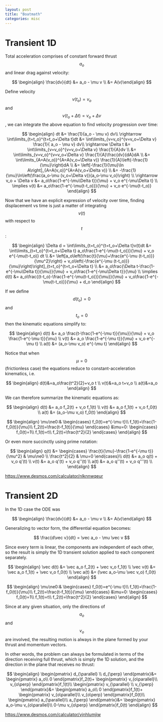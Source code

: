 ```yaml
---
layout: post
title: "Boatmath"
categories: misc
---
```


# Transient 1D

Total acceleration comprises of constant forward thrust $$a_o$$ and linear drag against velocity:

$$
\begin{align}
\frac{dv}{dt} 
&= a_o - \mu v \\
&= A(v)\end{align}
$$

Define velocity $$v(t_o)=v_o$$ and $$v(t_o+\Delta t)=v_o+\Delta v$$, we can integrate the above equation to find velocity progression over time:

$$
\begin{align}
dt &= \frac{1}{a_o - \mu v} dv\\
\rightarrow \int\limits_{t=t_o}^{t=t_o+\Delta t}dt
&= \int\limits_{v=v_o}^{v=v_o+\Delta v} \frac{1}{ a_o - \mu v} dv\\
\rightarrow \Delta t
&= \int\limits_{v=v_o}^{v=v_o+\Delta v} \frac{1}{A}dv \\
&= \int\limits_{v=v_o}^{v=v_o+\Delta v} \frac{1}{A}\frac{dv}{dA}dA \\
&= \int\limits_{A=A(v_o)}^{A=A(v_o+\Delta v)} \frac{1}{A}\left(-\frac{1}{\mu}\right)dA \\
&= \left[-\frac{1}{\mu}\ln A\right]_{A=A(v_o)}^{A=A(v_o+\Delta v)} \\
&= -\frac{1}{\mu}\ln\left(\frac{a_o-\mu (v_o+\Delta v)}{a_o-\mu v_o}\right) \\
\rightarrow v_o + \Delta v
&= a_o\frac{1-e^{-\mu\Delta t}}{\mu} + v_o e^{-\mu\Delta t} \\
\implies v(t)
&= a_o\frac{1-e^{-\mu(t-t_o)}}{\mu} + v_o e^{-\mu(t-t_o)} 
\end{align}
$$

Now that we have an explicit expression of velocity over time, finding displacement vs time is just a matter of integrating $$v(t)$$ with respect to $$t$$:

$$
\begin{align}
\Delta d 
= \int\limits_{t=t_o}^{t=t_o+\Delta t}v(t)dt 
&= \int\limits_{t=t_o}^{t=t_o+\Delta t} a_o\frac{1-e^{-\mu(t-t_o)}}{\mu} + v_o e^{-\mu(t-t_o)} dt \\
&= \left[a_o\left(\frac{t}{\mu}+\frac{e^{-\mu (t-t_o)}}{\mu^2}\right) + v_o\left(-\frac{e^{-\mu (t-t_o)}}{\mu}\right)\right]_{t=t_o}^{t=t_o+\Delta t} \\
&= a_o\frac{\Delta t-\frac{1-e^{-\mu\Delta t}}{\mu}}{\mu} + v_o\frac{1-e^{-\mu\Delta t}}{\mu} \\
\implies d(t) 
&= a_o\frac{(t-t_o)-\frac{1-e^{-\mu(t-t_o)}}{\mu}}{\mu} + v_o\frac{1-e^{-\mu(t-t_o)}}{\mu} + d_o
\end{align}
$$

If we define $$d(t_o)=0$$ and $$t_o=0$$ then the kinematic equations simplify to:

$$
\begin{align}
d(t) &= a_o \frac{t-\frac{1-e^{-\mu t}}{\mu}}{\mu} + v_o \frac{1-e^{-\mu t}}{\mu} \\
v(t) &= a_o \frac{1-e^{-\mu t}}{\mu} + v_o e^{-\mu t} \\
a(t) &= (a_o-\mu v_o) e^{-\mu t} 
\end{align}
$$

Notice that when $$\mu=0$$ (frictionless case) the equations reduce to constant-acceleration kinematics, i.e. 

$$
\begin{align}
d(t)&=a_o\frac{t^2}{2}+v_o t \\ 
v(t)&=a_o t+v_o \\ 
a(t)&=a_o
\end{align}
$$

We can therefore summarize the kinematic equations as:

$$
\begin{align}
d(t) &= a_o f_2(t) + v_o f_1(t) \\
v(t) &= a_o f_1(t) + v_o f_0(t) \\
a(t) &= (a_o-\mu v_o) f_0(t)
\end{align}
$$

$$
\begin{align}
\mu\ne0:&
\begin{cases}
f_0(t)=e^{-\mu t}\\
f_1(t)=\frac{1-f_0(t)}{\mu}\\
f_2(t)=\frac{t-f_1(t)}{\mu}
\end{cases}
&\mu=0:
\begin{cases}
f_0(t)=1\\
f_1(t)=t\\
f_2(t)=\frac{t^2}{2}
\end{cases}
\end{align}
$$

Or even more succinctly using prime notation:

$$
\begin{align}
q(t) &=
\begin{cases}
\frac{t}{\mu}-\frac{1-e^{-\mu t}}{\mu^2} & \mu\ne0 \\
\frac{t^2}{2} & \mu=0
\end{cases}\\
d(t) &= a_o q(t) + v_o q'(t) \\
v(t) &= a_o q'(t) + v_o q''(t) \\
a(t) &= a_o q''(t) + v_o q'''(t) \\
\end{align}
$$


https://www.desmos.com/calculator/nlknnwqeur

# Transient 2D

In the 1D case the ODE was

$$
\begin{align}
\frac{dv}{dt} 
&= a_o - \mu v \\
&= A(v)\end{align}
$$

Generalizing to vector form, the differential equation becomes:

$$ 
\frac{d\vec v}{dt} = \vec a_o - \mu \vec v 
$$

Since every term is linear, the components are independent of each other, so the result is simply the 1D transient solution applied to each component separately.

$$
\begin{align}
\vec d(t) &= \vec a_o f_2(t) + \vec v_o f_1(t) \\
\vec v(t) &= \vec a_o f_1(t) + \vec v_o f_0(t) \\
\vec a(t) &= (\vec a_o-\mu \vec v_o) f_0(t)
\end{align}
$$

$$
\begin{align}
\mu\ne0:&
\begin{cases}
f_0(t)=e^{-\mu t}\\
f_1(t)=\frac{1-f_0(t)}{\mu}\\
f_2(t)=\frac{t-f_1(t)}{\mu}
\end{cases}
&\mu=0:
\begin{cases}
f_0(t)=1\\
f_1(t)=t\\
f_2(t)=\frac{t^2}{2}
\end{cases}
\end{align}
$$

Since at any given situation, only the directions of $$a_o$$ and $$v_o$$ are involved, the resulting motion is always in the plane formed by your thrust and momentum vectors.

In other words, the problem can always be formulated in terms of the direction receiving full thrust, which is simply the 1D solution, and the direction in the plane that receives no thrust:

$$
\begin{align}
\begin{pmatrix}
d_{\parallel} \\
d_{\perp}
\end{pmatrix}&=
\begin{pmatrix}
a_o\\
0
\end{pmatrix}f_2(t)+
\begin{pmatrix}
v_{o\parallel}\\
v_{o\perp}
\end{pmatrix}f_1(t)\\
\begin{pmatrix}
v_{\parallel} \\
v_{\perp}
\end{pmatrix}&=
\begin{pmatrix}
a_o\\
0
\end{pmatrix}f_1(t)+
\begin{pmatrix}
v_{o\parallel}\\
v_{o\perp}
\end{pmatrix}f_0(t)\\
\begin{pmatrix}
a_{\parallel}\\
a_{\perp}
\end{pmatrix}&=
\begin{pmatrix}
a_o-\mu v_{o\parallel}\\
0-\mu v_{o\perp}
\end{pmatrix}f_0(t)
\end{align}
$$

https://www.desmos.com/calculator/vjnhlumjiw

